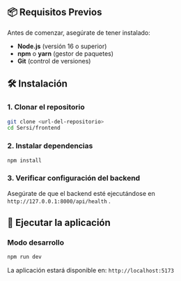 ## 📦 Requisitos Previos

Antes de comenzar, asegúrate de tener instalado:

- **Node.js** (versión 16 o superior)
- **npm** o **yarn** (gestor de paquetes)
- **Git** (control de versiones)

## 🛠️ Instalación

### 1. Clonar el repositorio

```bash
git clone <url-del-repositorio>
cd Sersi/frontend
```

### 2. Instalar dependencias

```bash
npm install
```

### 3. Verificar configuración del backend

Asegúrate de que el backend esté ejecutándose en `http://127.0.0.1:8000/api/health` .

## 🚀 Ejecutar la aplicación

### Modo desarrollo

```bash
npm run dev
```

La aplicación estará disponible en: `http://localhost:5173`

